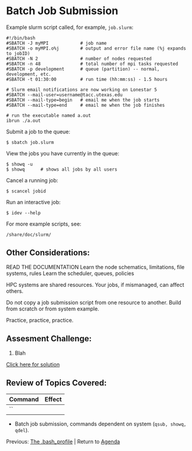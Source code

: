 # Batch Job Submission

Example slurm script called, for example, `job.slurm`:
```
#!/bin/bash
#SBATCH -J myMPI            # job name
#SBATCH -o myMPI.o%j        # output and error file name (%j expands to jobID)
#SBATCH -N 2                # number of nodes requested
#SBATCH -n 48               # total number of mpi tasks requested
#SBATCH -p development      # queue (partition) -- normal, development, etc.
#SBATCH -t 01:30:00         # run time (hh:mm:ss) - 1.5 hours

# Slurm email notifications are now working on Lonestar 5 
#SBATCH --mail-user=username@tacc.utexas.edu
#SBATCH --mail-type=begin   # email me when the job starts
#SBATCH --mail-type=end     # email me when the job finishes

# run the executable named a.out
ibrun ./a.out               
```



Submit a job to the queue:
```
$ sbatch job.slurm
```

View the jobs you have currently in the queue:
```
$ showq -u
$ showq      # shows all jobs by all users
```

Cancel a running job:
```
$ scancel jobid
```

Run an interactive job:
```
$ idev --help
```

For more example scripts, see:
```
/share/doc/slurm/
```





## Other Considerations:

READ THE DOCUMENTATION
Learn the node schematics, limitations, file systems, rules
Learn the scheduler, queues, policies

HPC systems are shared resources. Your jobs, if mismanaged, can affect others.

Do not copy a job submission script from one resource to another. Build from scratch or from system example.

Practice, practice, practice.




## Assesment Challenge:

1. Blah

[Click here for solution](intro_to_hpc_05_solution.md)

## Review of Topics Covered:

| Command               | Effect     |
|-----------------------|------------|
| ``         |  |


 * Batch job submission, commands dependent on system (`qsub, showq, qdel`).



Previous: [The .bash_profile](intro_to_hpc_04.md) | Return to [Agenda](../index.md)
